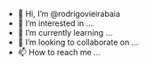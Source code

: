 - 👋 Hi, I’m @rodrigovieirabaia
- 👀 I’m interested in ...
- 🌱 I’m currently learning ...
- 💞️ I’m looking to collaborate on ...
- 📫 How to reach me ...

<!---
rodrigovieirabaia/rodrigovieirabaia is a ✨ special ✨ repository because its `README.md` (this file) appears on your GitHub profile.
You can click the Preview link to take a look at your changes.
--->
